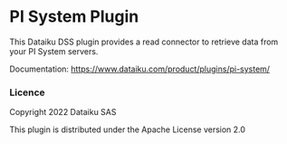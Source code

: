 # PI System Plugin

This Dataiku DSS plugin provides a read connector to retrieve data from your PI System servers.

Documentation: https://www.dataiku.com/product/plugins/pi-system/


### Licence

Copyright 2022 Dataiku SAS

This plugin is distributed under the Apache License version 2.0

